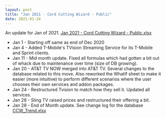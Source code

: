 ```yaml
---
layout: post
title: "Jan 2021 - Cord Cutting Wizard - Public"
date: 2021-01-24
---
```

<p>An update for Jan of 2021. <a href="/Jan 2021 - Cord Cutting Wizard - Public.xlsx">Jan 2021 - Cord Cutting Wizard - Public.xlsx</a>
  <p>
    <ul>
      <li>Jan 1 - Starting off same as end of Dec 2020
      <li>Jan 4 - Added T-Mobile's TVision Streaming Service for its T-Mobile and Sprint clients.
      <li>Jan 11 - Mid month update. Fixed all formulas which had gotten a bit out of whack due to maintenance over time (size of DB growing).
      <li>Jan 20 - AT&T TV NOW merged into AT&T TV. Several changes to the database related to this move. Also reworked the WhatIf sheet to make it easier (more intuitive) to perform different scenarios where the user chooses their own services and addon packages.
      <li>Jan 24 - Restructured Tvision to match how they sell it. Updated all services.
      <li>Jan 28 - Sling TV raised prices and restructured their offering a bit.
      <li>Jan 28 - End of Month update. See change log for the database <a href="/CCW_Trend.xlsx">CCW_Trend.xlsx</a>
